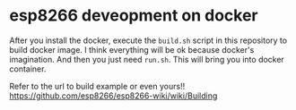 # esp8266 deveopment on docker
After you install the docker, execute the `build.sh` script in this repository to build docker image.
I think everything will be ok because docker's imagination.
And then you just need `run.sh`. This will bring you into docker container.

Refer to the url to build example or even yours!!
https://github.com/esp8266/esp8266-wiki/wiki/Building

